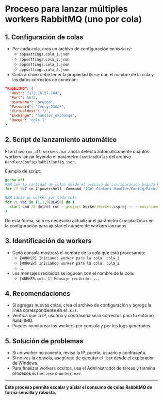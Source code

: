 # Proceso para lanzar múltiples workers RabbitMQ (uno por cola)

## 1. Configuración de colas

- Por cada cola, crea un archivo de configuración en `Worker/`:
  - `appsettings.cola_1.json`
  - `appsettings.cola_2.json`
  - `appsettings.cola_3.json`
  - `appsettings.cola_4.json`
- Cada archivo debe tener la propiedad `Queue` con el nombre de la cola y los datos correctos de conexión:

```json
"RabbitMQ": {
  "Host": "172.16.57.184",
  "Port": 5672,
  "UserName": "prueba",
  "Password": "Censys2300*",
  "VirtualHost": "/",
  "Exchange": "handler_exchange",
  "Queue": "cola_1"
}
```

## 2. Script de lanzamiento automático

El archivo `run_all_workers.bat` ahora detecta automáticamente cuántos workers lanzar leyendo el parámetro `CantidadColas` del archivo `Handler/Config/RabbitConfig.json`.

Ejemplo de script:

```bat
@echo off
REM Lee la cantidad de colas desde el archivo de configuración usando PowerShell
for /f %%C in ('powershell -Command "(Get-Content Handler/Config/RabbitConfig.json | ConvertFrom-Json).CantidadColas"') do set COLAS=%%C

REM Lanza un worker por cada cola
for /L %%i in (1,1,%COLAS%) do (
  start cmd /k dotnet run --project Worker/Worker.csproj -- --environment Development --config appsettings.cola_%%i.json
)
```

De esta forma, solo es necesario actualizar el parámetro `CantidadColas` en la configuración para ajustar el número de workers lanzados.

## 3. Identificación de workers

- Cada consola mostrará el nombre de la cola que está procesando:
  - `[WORKER] Iniciando worker para la cola: cola_1`
  - `[WORKER] Iniciando worker para la cola: cola_2`
  - ...
- Los mensajes recibidos se loguean con el nombre de la cola:
  - `[WORKER:cola_1] Mensaje recibido: ...`

## 4. Recomendaciones

- Si agregas nuevas colas, crea el archivo de configuración y agrega la línea correspondiente en el `.bat`.
- Verifica que la IP, usuario y contraseña sean correctos para tu entorno RabbitMQ.
- Puedes monitorear los workers por consola y por los logs generados.

## 5. Solución de problemas

- Si un worker no conecta, revisa la IP, puerto, usuario y contraseña.
- Si no ves la consola, asegúrate de ejecutar el `.bat` desde el explorador de Windows.
- Para finalizar workers ocultos, usa el Administrador de tareas y termina procesos `dotnet.exe` o `Worker.exe`.

---

**Este proceso permite escalar y aislar el consumo de colas RabbitMQ de forma sencilla y robusta.**
